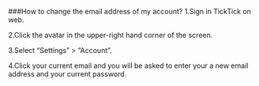 ###How to change the email address of my account?
1.Sign in TickTick on web. 

2.Click the avatar in the upper-right hand corner of the screen. 

3.Select “Settings” > “Account”.

4.Click your current email and you will be asked to enter your a new email address and your current password.
